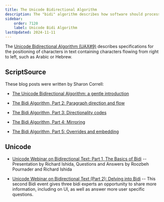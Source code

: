 ```yaml
---
title: The Unicode Bidirectional Algorithm
description: The "bidi" algorithm describes how software should process text that contains both left-to-right and right-to-left sequences of characters.
sidebar:
    order: 7120
    label: Unicode Bidi Algorithm
lastUpdated: 2024-11-11
---
```


The [Unicode Bidirectional Algorithm (UAX#9)](http://www.unicode.org/reports/tr9/) describes specifications for the positioning of characters in text containing characters flowing from right to left, such as Arabic or Hebrew.

## ScriptSource

These blog posts were written by Sharon Correll:

- [The Unicode Bidirectional Algorithm: a gentle introduction](https://scriptsource.org/entry/hunvb5t7qm)

- [The Bidi Algorithm, Part 2: Paragraph direction and flow](https://scriptsource.org/entry/vab3lazcpq)

- [The Bidi Algorithm, Part 3: Directionality codes](https://scriptsource.org/entry/mpqae8jhn4)

- [The Bidi Algorithm, Part 4: Mirroring](https://scriptsource.org/entry/snz6lq9tz3)

- [The Bidi Algorithm, Part 5: Overrides and embedding](https://scriptsource.org/entry/rxyc24q835)

## Unicode

- [Unicode Webinar on Bidirectional Text: Part 1, The Basics of Bidi](https://www.youtube.com/watch?v=mVHuTkdKw8Q) -- Presentation by Richard Ishida, Questions and Answers by Roozbeh Pournader and Richard Ishida

- [Unicode Webinar on Bidirectional Text (Part 2): Delving into Bidi](https://www.youtube.com/watch?v=_gZUK-CJYDc) -- This second Bidi event gives three bidi experts an opportunity to share more information, including on UI, as well as answer more user specific questions.  